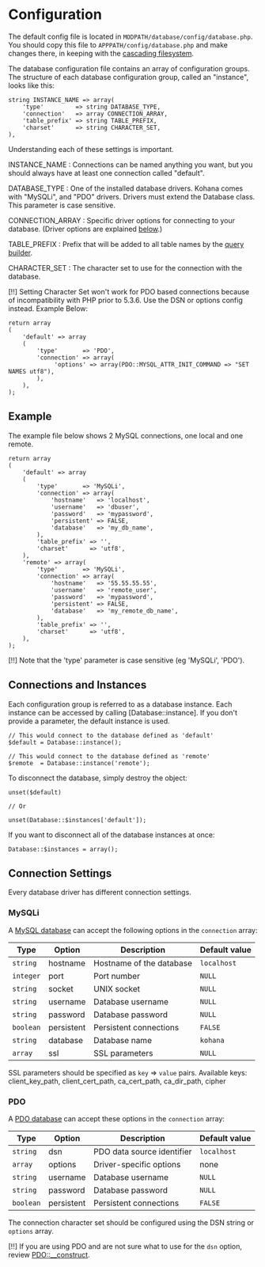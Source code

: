 # Configuration

The default config file is located in `MODPATH/database/config/database.php`.  You should copy this file to `APPPATH/config/database.php` and make changes there, in keeping with the [cascading filesystem](../kohana/files).

The database configuration file contains an array of configuration groups. The structure of each database configuration group, called an "instance", looks like this:

    string INSTANCE_NAME => array(
        'type'         => string DATABASE_TYPE,
        'connection'   => array CONNECTION_ARRAY,
        'table_prefix' => string TABLE_PREFIX,
        'charset'      => string CHARACTER_SET,
    ),

	
Understanding each of these settings is important.

INSTANCE_NAME
:  Connections can be named anything you want, but you should always have at least one connection called "default".

DATABASE_TYPE
:  One of the installed database drivers. Kohana comes with "MySQLi", and "PDO" drivers. Drivers must extend the Database class. This parameter is case sensitive.

CONNECTION_ARRAY
:  Specific driver options for connecting to your database. (Driver options are explained [below](#connection-settings).)

TABLE_PREFIX
:  Prefix that will be added to all table names by the [query builder](#query_building).

CHARACTER_SET
:  The character set to use for the connection with the database.

[!!] Setting Character Set won't work for PDO based connections because of incompatibility with PHP prior to 5.3.6. Use the DSN or options config instead. Example Below:

    return array
    (
        'default' => array
        (
            'type'       => 'PDO',
            'connection' => array(
                 'options' => array(PDO::MYSQL_ATTR_INIT_COMMAND => "SET NAMES utf8"),
            ),
        ),
    );

## Example

The example file below shows 2 MySQL connections, one local and one remote.

    return array
    (
        'default' => array
        (
            'type'       => 'MySQLi',
            'connection' => array(
                'hostname'   => 'localhost',
                'username'   => 'dbuser',
                'password'   => 'mypassword',
                'persistent' => FALSE,
                'database'   => 'my_db_name',
            ),
            'table_prefix' => '',
            'charset'      => 'utf8',
        ),
        'remote' => array(
            'type'       => 'MySQLi',
            'connection' => array(
                'hostname'   => '55.55.55.55',
                'username'   => 'remote_user',
                'password'   => 'mypassword',
                'persistent' => FALSE,
                'database'   => 'my_remote_db_name',
            ),
            'table_prefix' => '',
            'charset'      => 'utf8',
        ),
    );

[!!] Note that the 'type' parameter is case sensitive (eg 'MySQLi', 'PDO').

## Connections and Instances

Each configuration group is referred to as a database instance. Each instance can be accessed by calling [Database::instance].  If you don't provide a parameter, the default instance is used.

	// This would connect to the database defined as 'default'
    $default = Database::instance();
	
	// This would connect to the database defined as 'remote'
    $remote  = Database::instance('remote');

To disconnect the database, simply destroy the object:

    unset($default)
	
	// Or
	
	unset(Database::$instances['default']);

If you want to disconnect all of the database instances at once:

    Database::$instances = array();

## Connection Settings

Every database driver has different connection settings.

### MySQLi

A [MySQL database](http://php.net/manual/en/book.mysqli.php) can accept the following options in the `connection` array:

Type      | Option     |  Description               | Default value
----------|------------|----------------------------| -------------------------
`string`  | hostname   | Hostname of the database   | `localhost`
`integer` | port       | Port number                | `NULL`
`string`  | socket     | UNIX socket                | `NULL`
`string`  | username   | Database username          | `NULL`
`string`  | password   | Database password          | `NULL`
`boolean` | persistent | Persistent connections     | `FALSE`
`string`  | database   | Database name              | `kohana`
`array`   | ssl        | SSL parameters             | `NULL`

SSL parameters should be specified as `key` => `value` pairs.
Available keys: client_key_path, client_cert_path, ca_cert_path, ca_dir_path, cipher

### PDO

A [PDO database](http://php.net/manual/en/book.pdo.php) can accept these options in the `connection` array:

Type      | Option     |  Description               | Default value
----------|------------|----------------------------| -------------------------
`string`  | dsn        | PDO data source identifier | `localhost`
`array`   | options    | Driver-specific options    | none
`string`  | username   | Database username          | `NULL`
`string`  | password   | Database password          | `NULL`
`boolean` | persistent | Persistent connections     | `FALSE`

The connection character set should be configured using the DSN string or `options` array.

[!!] If you are using PDO and are not sure what to use for the `dsn` option, review [PDO::__construct](http://php.net/pdo.construct).
